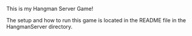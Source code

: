 This is my Hangman Server Game! 

The setup and how to run this game is located in the README file in the HangmanServer directory.
